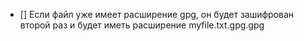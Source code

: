 
- [] Если файл уже имеет расширение gpg, он будет зашифрован второй раз и будет иметь расширение myfile.txt.gpg.gpg